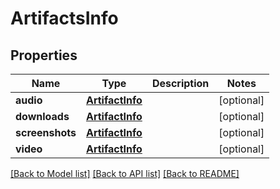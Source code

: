 # ArtifactsInfo

## Properties
Name | Type | Description | Notes
------------ | ------------- | ------------- | -------------
**audio** | [**ArtifactInfo**](ArtifactInfo.md) |  | [optional] 
**downloads** | [**ArtifactInfo**](ArtifactInfo.md) |  | [optional] 
**screenshots** | [**ArtifactInfo**](ArtifactInfo.md) |  | [optional] 
**video** | [**ArtifactInfo**](ArtifactInfo.md) |  | [optional] 

[[Back to Model list]](../README.md#documentation-for-models) [[Back to API list]](../README.md#documentation-for-api-endpoints) [[Back to README]](../README.md)

